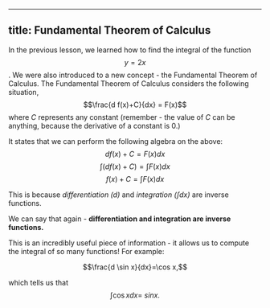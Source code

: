
---
title: Fundamental Theorem of Calculus
---
In the previous lesson, we learned how to find the integral of the function $$y=2x$$. We were also introduced to a new concept - the Fundamental Theorem of Calculus. The Fundamental Theorem of Calculus considers the following situation,$$\frac{d f(x)+C}{dx} = F(x)$$where $C$ represents any constant (remember - the value of $C$ can be anything, because the derivative of a constant is 0.)

It states that we can perform the following algebra on the above:$$d f(x)+C =F(x) dx$$
$$∫(df(x)+C)=∫F(x)dx$$
$$f(x)+C=∫F(x)dx$$

This is because  _differentiation ($d$)_  and  _integration ($\int dx$)_  are inverse functions.

We can say that again -  **differentiation and integration are inverse functions.**

This is an incredibly useful piece of information - it allows us to compute the integral of so many functions! For example:

$$\frac{d \sin x}{dx}​=\cos x,$$

which tells us that
$$∫ \cos x  dx=\ sinx.$$
<!--stackedit_data:
eyJoaXN0b3J5IjpbNjY1OTY2MDI5LDE4NTYzNTQ4NzgsLTIxMj
MzNDk4Nyw4NzE2NDI4ODUsMjA0MDI5NzYyMl19
-->